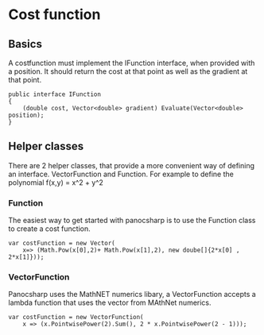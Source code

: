 # Cost function

## Basics
A costfunction must implement the IFunction interface, when provided with a position. It should return the cost at that point as well as the gradient at that point.

```
public interface IFunction
{
	(double cost, Vector<double> gradient) Evaluate(Vector<double> position);
}
```

## Helper classes
There are 2 helper classes, that provide a more convenient way of defining an interface. VectorFunction and Function. For example to define the polynomial f(x,y) = x^2 + y^2

### Function
The easiest way to get started with panocsharp is to use the Function class to create a cost function.  

```
var costFunction = new Vector(
	x=> (Math.Pow(x[0],2)+ Math.Pow(x[1],2), new doube[]{2*x[0] , 2*x[1]}));

```

### VectorFunction
Panocsharp uses the MathNET numerics libary, a VectorFunction accepts a lambda function that uses the vector from MAthNet numerics. 

```
var costFunction = new VectorFunction(
	x => (x.PointwisePower(2).Sum(), 2 * x.PointwisePower(2 - 1)));
```

